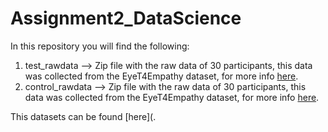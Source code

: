 # Assignment2_DataScience
In this repository you will find the following:


1. test_rawdata --> Zip file with the raw data of 30 participants, this data was collected from the EyeT4Empathy dataset, for more info [here](https://www.ncbi.nlm.nih.gov/pmc/articles/PMC9719458/).
2. control_rawdata --> Zip file with the raw data of 30 participants, this data was collected from the EyeT4Empathy dataset, for more info [here](https://www.ncbi.nlm.nih.gov/pmc/articles/PMC9719458/).

This datasets can be found [here](.
